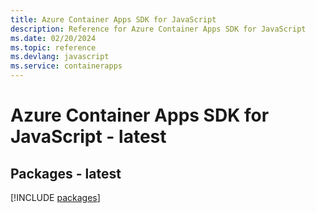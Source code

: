 ```yaml
---
title: Azure Container Apps SDK for JavaScript
description: Reference for Azure Container Apps SDK for JavaScript
ms.date: 02/20/2024
ms.topic: reference
ms.devlang: javascript
ms.service: containerapps
---
```

# Azure Container Apps SDK for JavaScript - latest
## Packages - latest
[!INCLUDE [packages](container-apps-index.md)]
